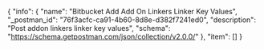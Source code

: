 {
  "info": {
    "name": "Bitbucket Add Add On Linkers Linker Key Values",
    "_postman_id": "76f3acfc-ca91-4b60-8d8e-d382f7241ed0",
    "description": "Post addon linkers linker key values",
    "schema": "https://schema.getpostman.com/json/collection/v2.0.0/"
  },
  "item": []
}